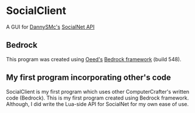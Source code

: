 # SocialClient
A GUI for [DannySMc's](https://github.com/dannysmc95) [SocialNet API](https://github.com/dannysmc95/SocialNet)

## Bedrock
This program was created using [Oeed's](https://github.com/oeed) [Bedrock framework](https://github.com/oeed/Bedrock) (build 548).

## My first program incorporating other's code
SocialClient is my first program which uses other ComputerCrafter's written code (Bedrock). This is my first program created using Bedrock framework. Although, I did write the Lua-side API for SocialNet for my own ease of use.